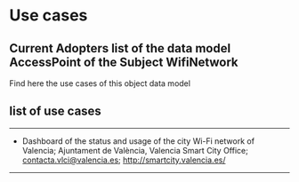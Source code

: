 # Use cases

## Current Adopters list of the data model AccessPoint of the Subject WifiNetwork

Find here the use cases of this object data model

## list of use cases
___
- Dashboard of the status and usage of the city Wi-Fi network of Valencia; Ajuntament de València, Valencia Smart City Office; contacta.vlci@valencia.es; http://smartcity.valencia.es/
___
